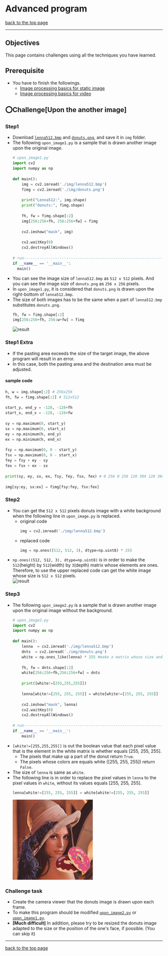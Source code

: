 # Advanced program

[back to the top page](../README.md)

---

## Objectives
This page contains challenges using all the techniques you have learned.

## Prerequisite
- You have to finish the followings.
    - [Image processing basics for static image](../image_processing/basics_image.md)
    - [Image processing basics for video](../image_processing/basics_video.md)

## :o:Challenge[Upon the another image]
### Step1
- Download [`lenna512.bmp`](../img/lenna512.bmp) and [`donuts.png`](../img/donuts.png), and save it in `img` folder.
- The following `upon_image1.py` is a sample that is drawn another image upon the original image.
    ```python
    # upon_image1.py
    import cv2
    import numpy as np

    def main():
        img = cv2.imread('./img/lenna512.bmp')
        fimg = cv2.imread('./img/donuts.png')

        print("Lenna512:", img.shape)
        print("donuts:", fimg.shape)

        fh, fw = fimg.shape[:2]
        img[256:256+fh, 256:256+fw] = fimg

        cv2.imshow("mask", img)

        cv2.waitKey(0)
        cv2.destroyAllWindows()

  # run---------------------------------------------------------------------------------------
  if __name__ == '__main__':
      main()
  ```
- You can see the image size of `lenna512.bmp` as `512 x 512` pixels. And you can see the image size of `donuts.png` as `256 x 256` pixels.
- In `upon_image1.py`, it is considered that `donuts.png` is drawn upon the right-bottom of `lenna512.bmp`.
- The size of both images has to be the same when a part of `lenna512.bmp` substitutes `donuts.png`.
    ```python
    fh, fw = fimg.shape[:2]
    img[256:256+fh, 256:w+fw] = fimg
    ```
    ![result](../img/upon_donuts1.jpg)

### Step1 Extra
- If the pasting area exceeds the size of the target image, the above program will result in an error.
- In this case, both the pasting area and the destination area must be adjusted.
#### sample code
```python
h, w = img.shape[:2] # 256x256
fh, fw = fimg.shape[:2] # 512x512

start_y, end_y = -128, -128+fh
start_x, end_x = -128, -128+fw

sy = np.maximum(0, start_y)
sx = np.maximum(0, start_x)
ey = np.minimum(h, end_y)
ex = np.minimum(h, end_x)

fsy = np.maximum(0, 0 - start_y)
fsx = np.maximum(0, 0 - start_x)
fey = fsy + ey - sy
fex = fsx + ex - sx

print(sy, ey, sx, ex, fsy, fey, fsx, fex) # 0 256 0 256 128 384 128 384

img[sy:ey, sx:ex] = fimg[fsy:fey, fsx:fex]
```

### Step2
- You can get the `512 x 512` pixels donuts image with a white background when the following line in `upon_image.py` is replaced.
  - original code
    ```python
    img = cv2.imread('./img/lenna512.bmp')
    ```
  - replaced code
    ```python
    img = np.ones((512, 512, 3), dtype=np.uint8) * 255
    ```
- `np.ones((512, 512, 3), dtype=np.uint8)` is in order to make the `512`(height) by `512`(width) by `3`(depth) matrix whose elements are ones. Therefore, to use the upper replaced code can get the white image whose size is `512 x 512` pixels.<br>
    ![result](../img/upon_donuts2.jpg)

### Step3
- The following `upon_image2.py` is a sample that is drawn another image upon the original image without the background.
    ```python
    # upon_image2.py
    import cv2
    import numpy as np

    def main():
        lenna  = cv2.imread('./img/lenna512.bmp')
        dnts  = cv2.imread('./img/donuts.png')
        white = np.ones_like(lenna) * 255 #make a matrix whose size and type are the same as lenna

        fh, fw = dnts.shape[:2]
        white[256:256+fh,256:256+fw] = dnts

        print([white!=[255,255,255]])

        lenna[white!=[255, 255, 255]] = white[white!=[255, 255, 255]]

        cv2.imshow("mask", lenna)
        cv2.waitKey(0)
        cv2.destroyAllWindows()

    # run---------------------------------------------------------------------------------------
    if __name__ == '__main__':
        main()
    ```
- `[white!=[255,255,255]]` is out the boolean value that each pixel value that is the element in the white matrix is whether equals \[255, 255, 255\].
  - The pixels that make up a part of the donut return `True`.
  - The pixels whose colors are equals white (\[255, 255, 255\]) return `False`.
- The size of `lenna` is same as `white`.
- The following line is in order to replace the pixel values in `lenna` to the pixel values in `white`, without its values equals \[255, 255, 255\].
    ```python
    lenna[white!=[255, 255, 255]] = white[white!=[255, 255, 255]]
    ```
    ![result](../image/upon_donuts3.jpg)
### Challenge task
- Create the camera viewer that the donuts image is drawn upon each frame.
- To make this program should be modified [`upon_image2.py`](#Step3) or [`upon_image1.py`](#Step1).
- <b>\[Much difficult\]</b> In addition, please try to be resized the donuts image adapted to the size or the position of the one's face, if possible. (You can skip it)


---

[back to the top page](../README.md)
